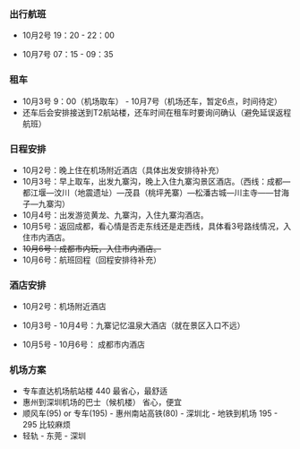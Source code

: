 ### 出行航班

* 10月2号 19：20 - 22：00

* 10月7号 07：15 - 09：35

### 租车

* 10月3号 9：00（机场取车）  -  10月7号（机场还车，暂定6点，时间待定）
* 还车后会安排接送到T2航站楼，还车时间在租车时要询问确认（避免延误返程航班）

### 日程安排

* 10月2号：晚上住在机场附近酒店（具体出发安排待补充）
* 10月3号：早上取车，出发九寨沟，晚上入住九寨沟景区酒店。（西线：成都—都江堰—汶川（地震遗址）—茂县（桃坪羌寨）—松潘古城—川主寺——甘海子—九寨沟）
* 10月4号：出发游览黄龙、九寨沟，入住九寨沟酒店。
* 10月5号：返回成都，看心情是否走东线还是走西线，具体看3号路线情况，入住市内酒店。
* ~~10月6号：成都市内玩，入住市内酒店。~~
* 10月6号：航班回程（回程安排待补充）

### 酒店安排

* 10月2号：机场附近酒店

* 10月3号 - 10月4号：九寨记忆温泉大酒店（就在景区入口不远）
* 10月5号 - 10月6号： 成都市内酒店

### 机场方案

* 专车直达机场航站楼  440 最省心，最舒适
* 惠州到深圳机场的巴士（候机楼） 省心，便宜
* 顺风车(95) or 专车(195) - 惠州南站高铁(80) - 深圳北 - 地铁到机场  195 - 295  比较麻烦
* 轻轨 - 东莞 - 深圳
